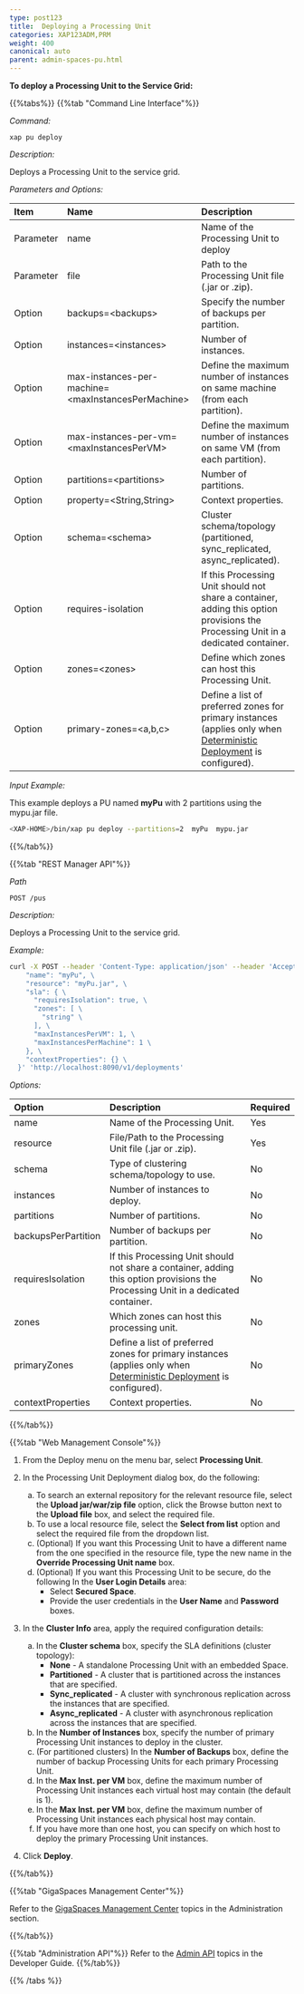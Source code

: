 ```yaml
---
type: post123
title:  Deploying a Processing Unit
categories: XAP123ADM,PRM
weight: 400
canonical: auto
parent: admin-spaces-pu.html
---
```

 
 
 
**To deploy a Processing Unit to the Service Grid:**
 

{{%tabs%}}
{{%tab "Command Line Interface"%}}

*Command:*

`xap pu deploy`

*Description:*

Deploys a Processing Unit to the service grid.

*Parameters and Options:*

|Item | Name| Description |
|:----|:----|:------------|
|Parameter | name |Name of the Processing Unit to deploy|
|Parameter | file |Path to the Processing Unit file (.jar or .zip). |
|Option    | backups=\<backups\> |Specify the number of backups per partition.|
|Option    | instances=\<instances\> |Number of instances.|
|Option    | max-instances-per-machine=\<maxInstancesPerMachine\>|Define the maximum number of instances on same machine (from each partition).|
|Option    | max-instances-per-vm=\<maxInstancesPerVM\>| Define the maximum number of instances on same VM (from each partition). |
|Option    |partitions=\<partitions\> | Number of partitions. |
|Option    |property=\<String,String\>|Context properties.|
|Option    |schema=\<schema\>|Cluster schema/topology (partitioned, sync_replicated, async_replicated).|
|Option    |requires-isolation| If this Processing Unit should not share a container, adding this option provisions the Processing Unit in a dedicated container. |
|Option    |zones=\<zones\>| Define which zones can host this Processing Unit.|
|Option    |primary-zones=\<a,b,c\>| Define a list of preferred zones for primary instances (applies only when [Deterministic Deployment](./the-sla-deterministic.html) is configured).|

 
*Input Example:*

This example deploys a PU named **myPu** with 2 partitions using the mypu.jar file.

```bash
<XAP-HOME>/bin/xap pu deploy --partitions=2  myPu  mypu.jar
```
{{%/tab%}}


{{%tab "REST Manager API"%}}

*Path*

`POST /pus`


*Description:*

Deploys a Processing Unit to the service grid.

*Example:*
 
```bash
curl -X POST --header 'Content-Type: application/json' --header 'Accept: text/plain' -d '{ \ 
    "name": "myPu", \ 
    "resource": "myPu.jar", \ 
    "sla": { \ 
      "requiresIsolation": true, \ 
      "zones": [ \ 
        "string" \ 
      ], \ 
      "maxInstancesPerVM": 1, \ 
      "maxInstancesPerMachine": 1 \ 
    }, \ 
    "contextProperties": {} \ 
  }' 'http://localhost:8090/v1/deployments'
```

*Options:*

| Option | Description | Required |
|:-------|:------------|:---------|
|name | Name of the Processing Unit.| Yes |
|resource|File/Path to the Processing Unit file (.jar or .zip). | Yes|
|schema | Type of clustering schema/topology to use. | No| 
|instances | Number of instances to deploy. | No|
|partitions| Number of partitions. | No|
|backupsPerPartition|Number of backups per partition. | No| 
|requiresIsolation| If this Processing Unit should not share a container, adding this option provisions the Processing Unit in a dedicated container. | No|
|zones|Which zones can host this processing unit. | No|
|primaryZones|Define a list of preferred zones for primary instances (applies only when [Deterministic Deployment](./the-sla-deterministic.html) is configured). | No|
|contextProperties  |Context properties. | No|
 

{{%/tab%}}


{{%tab "Web Management Console"%}}

1. From the Deploy menu on the menu bar, select **Processing Unit**.
1. In the Processing Unit Deployment dialog box, do the following:

	<ol type="a">
		<li>To search an external repository for the relevant resource file, select the <b>Upload jar/war/zip file</b> option, click the Browse button next to the <b>Upload file</b> box, and select the required file.</li>
		<li>To use a local resource file, select the <b>Select from list</b> option and select the required file from the dropdown list.</li>
		<li>(Optional) If you want this Processing Unit to have a different name from the one specified in the resource file, type the new name in the <b>Override Processing Unit name</b> box.</li>
		<li>(Optional) If you want this Processing Unit to be secure, do the following In the <b>User Login Details</b> area:
		<ul>
			<li>Select <b>Secured Space</b>.</li>
			<li>Provide the user credentials in the <b>User Name</b> and <b>Password</b> boxes.</li>
		</ul></li>
	</ol>
	
1.	In the **Cluster Info** area, apply the required configuration details:

	<ol type="a">
		<li>In the <b>Cluster schema</b> box, specify the SLA definitions (cluster topology):
		<ul>
			<li><b>None</b> - A standalone Processing Unit with an embedded Space.</li>
			<li><b>Partitioned</b> - A cluster that is partitioned across the instances that are specified.</li>
			<li><b>Sync_replicated</b> - A cluster with synchronous replication across the instances that are specified.</li>
			<li><b>Async_replicated</b> - A cluster with asynchronous replication across the instances that are specified.</li>
		</ul></li>
		<li>In the <b>Number of Instances</b> box,  specify the number of primary Processing Unit instances to deploy in the cluster.</li>
		<li>(For partitioned clusters) In the <b>Number of Backups</b> box, define the number of backup Processing Units for each primary Processing Unit.</li>
		<li>In the <b>Max Inst. per VM</b> box, define the maximum number of Processing Unit instances each virtual host may contain (the default is 1).</li>
		<li>In the <b>Max Inst. per VM</b> box, define the maximum number of Processing Unit instances each physical host may contain.</li>
		<li>If you have more than one host, you can specify on which host to deploy the primary Processing Unit instances.</li>
	</ol>
	
1. Click **Deploy**.
 
{{%/tab%}}

{{%tab "GigaSpaces Management Center"%}}

Refer to the [GigaSpaces Management Center](./gigaspaces-management-center.html) topics in the Administration section.

{{%/tab%}}


{{%tab "Administration API"%}}
Refer to the [Admin API](../dev-java/administration-and-monitoring-overview.html) topics in the Developer Guide.
{{%/tab%}}

{{% /tabs %}}

